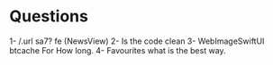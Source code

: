 #  Questions

1- /.url sa7? fe (NewsView)
2- Is the code clean
3- WebImageSwiftUI btcache For How long.
4- Favourites what is the best way.
